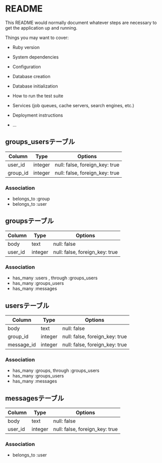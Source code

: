 # README

This README would normally document whatever steps are necessary to get the
application up and running.

Things you may want to cover:

* Ruby version

* System dependencies

* Configuration

* Database creation

* Database initialization

* How to run the test suite

* Services (job queues, cache servers, search engines, etc.)

* Deployment instructions

* ...

## groups_usersテーブル

|Column|Type|Options|
|------|----|-------|
|user_id|integer|null: false, foreign_key: true|
|group_id|integer|null: false, foreign_key: true|

### Association
- belongs_to :group
- belongs_to :user

## groupsテーブル
|Column|Type|Options|
|------|----|-------|
|body|text|null: false|
|user_id|integer|null: false, foreign_key: true|

### Association
- has_many :users , through :groups_users
- has_many :groups_users
- has_many :messages

## usersテーブル
|Column|Type|Options|
|------|----|-------|
|body|text|null: false|
|group_id|integer|null: false, foreign_key: true|
|message_id|integer|null: false, foreign_key: true|

### Association
- has_many :groups, through :groups_users
- has_many :groups_users
- has_many :messages



## messagesテーブル
|Column|Type|Options|
|------|----|-------|
|body|text|null: false|
|user_id|integer|null: false, foreign_key: true|

### Association
- belongs_to :user

